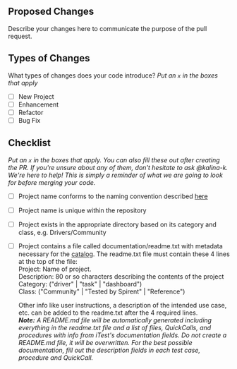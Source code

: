 ## Proposed Changes

Describe your changes here to communicate the purpose of the pull request.

## Types of Changes

What types of changes does your code introduce?
_Put an `x` in the boxes that apply_

- [ ] New Project
- [ ] Enhancement
- [ ] Refactor
- [ ] Bug Fix

## Checklist

_Put an `x` in the boxes that apply. You can also fill these out after creating the PR. If you're unsure about any of them, don't hesitate to ask @kalina-k. We're here to help! This is simply a reminder of what we are going to look for before merging your code._

- [ ] Project name conforms to the naming convention described [here](https://github.com/Spirent/Velocity-assets/blob/master/README.md)
- [ ] Project name is unique within the repository
- [ ] Project exists in the appropriate directory based on its category and class, e.g. Drivers/Community
- [ ] Project contains a file called documentation/readme.txt with metadata necessary for the [catalog](https://developer.spirent.com/). The readme.txt file must contain these 4 lines at the top of the file:  
      Project: Name of project.  
      Description: 80 or so characters describing the contents of the project  
      Category: ("driver" | "task" | "dashboard")  
      Class: ("Community" | "Tested by Spirent" | "Reference")  
      
     Other info like user instructions, a description of the intended use case, etc. can be added to the readme.txt after the 4 required lines.  
     _**Note:** A README.md file will be automatically generated including everything in the readme.txt file and a list of files, QuickCalls, and procedures with info from iTest's documentation fields. Do not create a README.md file, it will be overwritten. For the best possible documentation, fill out the description fields in each test case, procedure and QuickCall._
